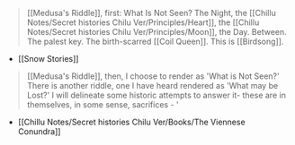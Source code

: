 > [[Medusa's Riddle]], first: What Is Not Seen? The Night, the [[Chillu Notes/Secret histories Chilu Ver/Principles/Heart]], the [[Chillu Notes/Secret histories Chilu Ver/Principles/Moon]], the Day. 
> Between.
> The palest key. The birth-scarred [[Coil Queen]]. This is [[Birdsong]].
- [[Snow Stories]]

> [[Medusa's Riddle]], then, I choose to render as 'What is Not Seen?' There is another riddle, one I have heard rendered as 'What may be Lost?' I will delineate some historic attempts to answer it- these are in themselves, in some sense, sacrifices - '
- [[Chillu Notes/Secret histories Chilu Ver/Books/The Viennese Conundra]]